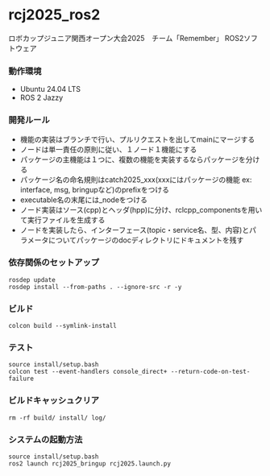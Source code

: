 # rcj2025_ros2
ロボカップジュニア関西オープン大会2025　チーム「Remember」 ROS2ソフトウェア

### 動作環境
- Ubuntu 24.04 LTS
- ROS 2 Jazzy

### 開発ルール
- 機能の実装はブランチで行い、プルリクエストを出してmainにマージする
- ノードは単一責任の原則に従い、１ノード１機能にする
- パッケージの主機能は１つに、複数の機能を実装するならパッケージを分ける
- パッケージ名の命名規則はcatch2025_xxx(xxxにはパッケージの機能 ex: interface, msg, bringupなど)のprefixをつける
- executable名の末尾には_nodeをつける
- ノード実装はソース(cpp)とヘッダ(hpp)に分け、rclcpp_componentsを用いて実行ファイルを生成する
- ノードを実装したら、インターフェース(topic・service名、型、内容)とパラメータについてパッケージのdocディレクトリにドキュメントを残す

### 依存関係のセットアップ
```
rosdep update
rosdep install --from-paths . --ignore-src -r -y
```

### ビルド
```
colcon build --symlink-install
```

### テスト
```
source install/setup.bash
colcon test --event-handlers console_direct+ --return-code-on-test-failure
```

### ビルドキャッシュクリア
```
rm -rf build/ install/ log/
```
### システムの起動方法
```
source install/setup.bash
ros2 launch rcj2025_bringup rcj2025.launch.py